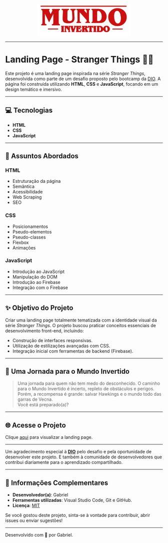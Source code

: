 <p align="center">
    <img width="300" src="./assets/images/banner/logo.svg">
</p>

-------

# Landing Page - Stranger Things 🌌👾

Este projeto é uma landing page inspirada na série *Stranger Things*, desenvolvida como parte de um desafio proposto pelo bootcamp da [DIO](https://www.dio.me/). A página foi construída utilizando **HTML**, **CSS** e **JavaScript**, focando em um design temático e imersivo.

---

## 💻 Tecnologias
- **HTML**
- **CSS**
- **JavaScript**

---

## 💬 Assuntos Abordados
### HTML
- Estruturação da página 
- Semântica
- Acessibilidade
- Web Scraping
- SEO

### CSS
- Posicionamentos
- Pseudo-elementos
- Pseudo-classes
- Flexbox
- Animações 

### JavaScript
- Introdução ao JavaScript
- Manipulação do DOM
- Introdução ao Firebase
- Integração com o Firebase

---

## ✨ Objetivo do Projeto

Criar uma landing page totalmente tematizada com a identidade visual da série *Stranger Things*. O projeto buscou praticar conceitos essenciais de desenvolvimento front-end, incluindo:  
- Construção de interfaces responsivas.  
- Utilização de estilizações avançadas com CSS.  
- Integração inicial com ferramentas de backend (Firebase).

---

## 🌌 Uma Jornada para o Mundo Invertido

> Uma jornada para quem não tem medo do desconhecido. O caminho para o Mundo Invertido é incerto, repleto de obstáculos e perigos. Porém, a recompensa é grande: salvar Hawkings e o mundo todo das garras de Vecna.  
Você está preparado(a)?

---

## 🌐 Acesse o Projeto

Clique [aqui](https://gabrieodev.github.io/Landing-Page-Mundo-Invertido/) para visualizar a landing page.

---

Um agradecimento especial à **[DIO](https://www.dio.me/)** pelo desafio e pela oportunidade de desenvolver este projeto. E também à comunidade de desenvolvedores que contribui diariamente para o aprendizado compartilhado.  

---

## 📜 Informações Complementares

- **Desenvolvedor(a)**: Gabriel  
- **Ferramentas utilizadas**: Visual Studio Code, Git e GitHub.  
- **Licença**: [MIT](https://opensource.org/licenses/MIT)  

Se você gostou deste projeto, sinta-se à vontade para contribuir, abrir issues ou enviar sugestões!  

---

Desenvolvido com 💖 por Gabriel.

